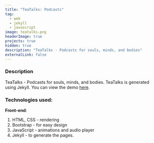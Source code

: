 ```yaml
---
title: "TeaTalks: Podcasts"
tag: 
  - web
  - jekyll
  - javascript
image: teatalks.png
headerImage: true
projects: true
hidden: true
description: "TeaTalks - Podcasts for souls, minds, and bodies"
externalLink: false
---
```


### Description
TeaTalks - Podcasts for souls, minds, and bodies. TeaTalks is generated using Jekyll. You can view the demo [here](https://teatalks.me).

### Technologies used:

__Front-end__:
1. HTML, CSS - rendering
2. Bootstrap - for easy design
3. JavaScript - animations and audio player
4. Jekyll - to generate the pages.